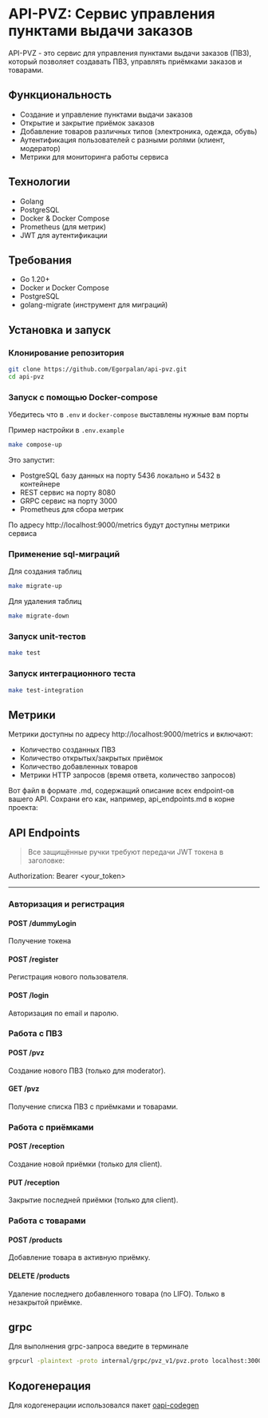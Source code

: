# API-PVZ: Сервис управления пунктами выдачи заказов

API-PVZ - это сервис для управления пунктами выдачи заказов (ПВЗ), который позволяет создавать ПВЗ, управлять приёмками заказов и товарами.

## Функциональность
- Создание и управление пунктами выдачи заказов
- Открытие и закрытие приёмок заказов
- Добавление товаров различных типов (электроника, одежда, обувь)
- Аутентификация пользователей с разными ролями (клиент, модератор)
- Метрики для мониторинга работы сервиса

## Технологии
- Golang
- PostgreSQL
- Docker & Docker Compose
- Prometheus (для метрик)
- JWT для аутентификации

## Требования
- Go 1.20+
- Docker и Docker Compose
- PostgreSQL
- golang-migrate (инструмент для миграций)

## Установка и запуск

### Клонирование репозитория
```bash
git clone https://github.com/Egorpalan/api-pvz.git
cd api-pvz
```

### Запуск с помощью Docker-compose
Убедитесь что в `.env` и `docker-compose` выставлены нужные вам порты

Пример настройки в `.env.example`
```bash
make compose-up
```
Это запустит:
* PostgreSQL базу данных на порту 5436 локально и 5432 в контейнере
* REST сервис на порту 8080
* GRPC сервис на порту 3000
* Prometheus для сбора метрик

По адресу http://localhost:9000/metrics будут доступны метрики сервиса

### Применение sql-миграций
Для создания таблиц
```bash
make migrate-up
```

Для удаления таблиц
```bash
make migrate-down
```


### Запуск unit-тестов
```bash
make test 
```

### Запуск интеграционного теста
```bash
make test-integration
```


## Метрики
Метрики доступны по адресу http://localhost:9000/metrics и включают:
* Количество созданных ПВЗ
* Количество открытых/закрытых приёмок
* Количество добавленных товаров
* Метрики HTTP запросов (время ответа, количество запросов)


Вот файл в формате .md, содержащий описание всех endpoint-ов вашего API. Сохрани его как, например, api_endpoints.md в корне проекта:

## API Endpoints

> Все защищённые ручки требуют передачи JWT токена в заголовке:

Authorization: Bearer <your_token>

---

### Авторизация и регистрация

#### POST /dummyLogin

Получение токена


#### POST /register

Регистрация нового пользователя.

#### POST /login

Авторизация по email и паролю.


### Работа с ПВЗ

#### POST /pvz

Создание нового ПВЗ (только для moderator).

#### GET /pvz

Получение списка ПВЗ с приёмками и товарами.



### Работа с приёмками

#### POST /reception

Создание новой приёмки (только для client).

#### PUT /reception

Закрытие последней приёмки (только для client).


### Работа с товарами

#### POST /products

Добавление товара в активную приёмку.


#### DELETE /products

Удаление последнего добавленного товара (по LIFO). Только в незакрытой приёмке.


## grpc

Для выполнения grpc-запроса введите в терминале
```bash
grpcurl -plaintext -proto internal/grpc/pvz_v1/pvz.proto localhost:3000 pvz.v1.PVZService/GetPVZList
```


## Кодогенерация

Для кодогенерации использовался пакет [oapi-codegen](https://github.com/oapi-codegen/oapi-codegen)